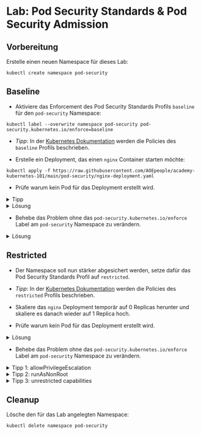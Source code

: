 # Lab: Pod Security Standards & Pod Security Admission

## Vorbereitung

Erstelle einen neuen Namespace für dieses Lab:

```shell
kubectl create namespace pod-security
```

## Baseline

- Aktiviere das Enforcement des Pod Security Standards Profils `baseline` für den `pod-security` Namespace:

```shell
kubectl label --overwrite namespace pod-security pod-security.kubernetes.io/enforce=baseline
```

- *Tipp*: In der [Kubernetes Dokumentation](https://kubernetes.io/docs/concepts/security/pod-security-standards/#baseline) werden die Policies des `baseline` Profils beschrieben.

- Erstelle ein Deployment, das einen `nginx` Container starten möchte:

```shell
kubectl apply -f https://raw.githubusercontent.com/AOEpeople/academy-kubernetes-101/main/pod-security/nginx-deployment.yaml
```

- Prüfe warum kein Pod für das Deployment erstellt wird.

<details>
<summary>Tipp</summary>

Die Kubernetes Events können beim Debuggen helfen:

```shell
kubectl -n pod-security get events
```
</details>

<details>
<summary>Lösung</summary>

Die Pods dürfen in dem Namespace nicht gestartet werden, da `privileged: true` im `securityContext` gesetzt ist.
</details>

- Behebe das Problem ohne das `pod-security.kubernetes.io/enforce` Label am `pod-security` Namespace zu verändern.

<details>
<summary>Lösung</summary>

Entferne `privileged: true` aus dem `securityContext` oder setze den Wert auf `false`.
</details>

## Restricted

- Der Namespace soll nun stärker abgesichert werden, setze dafür das Pod Security Standards Profil auf `restricted`.

- *Tipp*: In der [Kubernetes Dokumentation](https://kubernetes.io/docs/concepts/security/pod-security-standards/#restricted) werden die Policies des `restricted` Profils beschrieben.

- Skaliere das `nginx` Deployment temporär auf 0 Replicas herunter und skaliere es danach wieder auf 1 Replica hoch.

- Prüfe warum kein Pod für das Deployment erstellt wird.

<details>
<summary>Lösung</summary>

Die Pods dürfen in dem Namespace nicht gestartet werden, da `allowPrivilegeEscalation: true` nicht im `securityContext` gesetzt ist, das Image mit dem `root` User läuft und verbotene `capabilities` gesetzt sind.
</details>

- Behebe das Problem ohne das `pod-security.kubernetes.io/enforce` Label am `pod-security` Namespace zu verändern.

<details>
<summary>Tipp 1: allowPrivilegeEscalation</summary>

Das `allowPrivilegeEscalation` Attribut muss explizit auf `false` gesetzt sein um zu verhindern, dass Prozesse in dem Container ihre Privilegien über Befehle wie `sudo` eskalieren.
</details>

<details>
<summary>Tipp 2: runAsNonRoot</summary>

Das `nginx` Image läuft immer mit dem `root` User und kann auch nicht via `runAsUser` sinnvoll umkonfiguriert werden.

Das `nginxinc/nginx-unprivileged` Image ist eine Alternative zum `nginx` Image und läuft mit einem User, der keine `root`-Rechte hat.

Zusätzlich muss `runAsNonRoot: true` im securityContext gesetzt werden.
</details>

<details>
<summary>Tipp 3: unrestricted capabilities</summary>

Das normale `nginx` Image benötigt bestimmte Linux Capabilities (`CHOWN`, `NET_BIND_SERVICE`, `SETGID`, `SETUID`).
Diese wurden explizit über `securityContext.capabilities.add` hinzugefügt, da über `securityContext.capabilities.drop=['ALL']` alle nicht explizit hinzugefügten Capabilities verboten werden.

Das `nginxinc/nginx-unprivileged` Image benötigt diese Capabilities nicht, der gesamte `add`-Block kann damit entfernt werden.
</details>

## Cleanup

Lösche den für das Lab angelegten Namespace:

```shell
kubectl delete namespace pod-security
```
